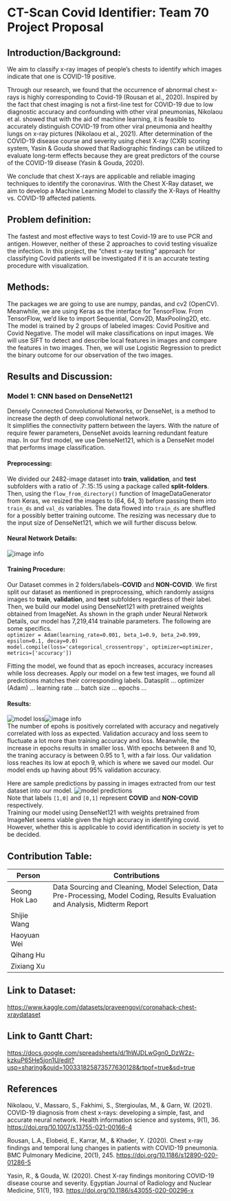 # CT-Scan Covid Identifier: Team 70 Project Proposal
## Introduction/Background:
We aim to classify x-ray images of people’s chests to identify which images indicate that one is COVID-19 positive.
 
Through our research, we found that the occurrence of abnormal chest x-rays is highly corresponding to Covid-19 (Rousan et al., 2020). Inspired by the fact that chest imaging is not a first-line test for COVID-19 due to low diagnostic accuracy and confounding with other viral pneumonias, Nikolaou et al. showed that with the aid of machine learning, it is feasible to accurately distinguish COVID-19 from other viral pneumonia and healthy lungs on x-ray pictures (Nikolaou et al., 2021). After determination of the COVID-19 disease course and severity using chest X-ray (CXR) scoring system, Yasin & Gouda showed that Radiographic findings can be utilized to evaluate long-term effects because they are great predictors of the course of the COVID-19 disease (Yasin & Gouda, 2020).

We conclude that chest X-rays are applicable and reliable imaging techniques to identify the coronavirus. With the Chest X-Ray dataset, we aim to develop a Machine Learning Model to classify the X-Rays of Healthy vs. COVID-19 affected patients.
 
## Problem definition: 
The fastest and most effective ways to test Covid-19 are to use PCR and antigen. However, neither of these 2 approaches to covid testing visualize the infection. In this project, the “chest x-ray testing” approach for classifying Covid patients will be investigated if it is an accurate testing procedure with visualization.
 
## Methods:
The packages we are going to use are numpy, pandas, and cv2 (OpenCV). Meanwhile, we are using Keras as the interface for TensorFlow. From TensorFlow, we’d like to import Sequential, Conv2D, MaxPooling2D, etc.   
The model is trained by 2 groups of labeled images: Covid Positive and Covid Negative. The model will make classifications on input images. We will use SIFT to detect and describe local features in images and compare the features in two images. Then, we will use Logistic Regression to predict the binary outcome for our observation of the two images. 
 
## Results and Discussion:
### Model 1: CNN based on DenseNet121
Densely Connected Convolutional Networks, or DenseNet, is a method to increase the depth of deep convolutional network.  
It simplifies the connectivity pattern between the layers. With the nature of require fewer parameters, DenseNet avoids learning redundant feature map. In our first model, we use DenseNet121, which is a DenseNet model that performs image classification.

#### Preprocessing:
We divided our 2482-image dataset into **train**, **validation**, and **test** subfolders with a ratio of .7:.15:.15 using a package called **split-folders**.
Then, using the `flow_from_directory()` function of ImageDataGenerator from Keras, we resized the images to (64, 64, 3) before passing them into `train_ds` and `val_ds` variables. The data flowed into `train_ds` are shuffled for a possibly better training outcome. The resizing was necessary due to the input size of DenseNet121, which we will further discuss below.

#### Neural Network Details:
![image info](./assets/densenet_model_summary.png)

#### Training Procedure:
Our Dataset commes in 2 folders/labels–**COVID** and **NON-COVID**. We first split our dataset as mentioned in preprocessing, which randomly assigns images to **train**, **validation**, and **test** subfolders regardless of their label.  
Then, we build our model using DenseNet121 with pretrained weights obtained from ImageNet. As shown in the graph under Neural Network Details, our model has 7,219,414 trainable parameters. The following are some specifics.  
`optimizer = Adam(learning_rate=0.001, beta_1=0.9, beta_2=0.999, epsilon=0.1, decay=0.0)`  
`model.compile(loss='categorical_crossentropy', optimizer=optimizer, metrics=['accuracy'])`

Fitting the model, we found that as epoch increases, accuracy increases while loss decreases. Apply our model on a few test images, we found all predictions matches their corresponding labels.
Datasplit ... optimizer (Adam) ... learning rate ...  batch size ... epochs ...

#### Results:
![model loss](./assets/densenet_model_accuracy.png)![image info](./assets/densenet_model_loss.png)  
The number of epohs is positively correlated with accuracy and negatively correlated with loss as expected. Validation accuracy and loss seem to fluctuate a lot more than training accuracy and loss. Meanwhile, the increase in epochs results in smaller loss. With epochs between 8 and 10, the traning accuracy is between 0.95 to 1, with a fair loss. Our validation loss reaches its low at epoch 9, which is where we saved our model. Our model ends up having about 95% validation accuracy.

Here are sample predictions by passing in images extracted from our test dataset into our model.
![model predictions](./assets/densenet_predictions.png)  
Note that labels `[1,0]` and `[0,1]` represent **COVID** and **NON-COVID** respectively.  
Training our model using DenseNet121 with weights pretrained from ImageNet seems viable given the high accuracy in identifying covid. However, whether this is applicable to covid identification in society is yet to be decided.
 
## Contribution Table:
| Person | Contributions |
| ----------- | ----------- |
| Seong Hok Lao | Data Sourcing and Cleaning, Model Selection, Data Pre-Processing, Model Coding, Results Evaluation and Analysis, Midterm Report |
| Shijie Wang |  |
| Haoyuan Wei |  |
| Qihang Hu |  |
| Zixiang Xu |  |
 
## Link to Dataset:
https://www.kaggle.com/datasets/praveengovi/coronahack-chest-xraydataset
## Link to Gantt Chart:
https://docs.google.com/spreadsheets/d/1hWJDLwGgn0_DzW2z-kzkuP65He5jon1U/edit?usp=sharing&ouid=100331825873577630128&rtpof=true&sd=true

## References
Nikolaou, V., Massaro, S., Fakhimi, S., Stergioulas, M., & Garn, W. (2021). COVID-19 diagnosis from chest x-rays: developing a simple, fast, and accurate neural network. Health information science and systems, 9(1), 36. https://doi.org/10.1007/s13755-021-00166-4

Rousan, L.A., Elobeid, E., Karrar, M., & Khader, Y. (2020). Chest x-ray findings and temporal lung changes in patients with COVID-19 pneumonia. BMC Pulmonary Medicine, 20(1), 245. https://doi.org/10.1186/s12890-020-01286-5

Yasin, R., & Gouda, W. (2020). Chest X-ray findings monitoring COVID-19 disease course and severity. Egyptian Journal of Radiology and Nuclear Medicine, 51(1), 193. https://doi.org/10.1186/s43055-020-00296-x
